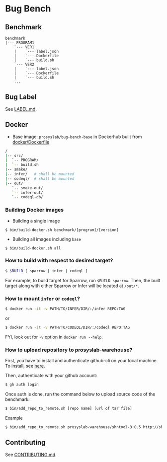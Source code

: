 # Bug Bench

## Benchmark
```
benchmark
|--- PROGRAM1
    `--- VER1
    |    `--- label.json
    |    `--- Dockerfile
    |    `--- build.sh
    `--- VER2
    |    `--- label.json
    |    `--- Dockerfile
    |    `--- build.sh
    ...
```

## Bug Label
See [LABEL.md](LABEL.md).

## Docker
- Base image: `prosyslab/bug-bench-base` in Dockerhub built from [docker/Dockerfile](docker/Dockerfile)
```sh
/
|-- src/
|  `-- PROGRAM/
|  `-- build.sh
|-- smake/
|-- infer/   # shall be mounted
|-- codeql/  # shall be mounted
|-- out/
   `-- smake-out/
   `-- infer-out/
   `-- codeql-db/
```
### Building Docker images
- Building a single image
```
$ bin/build-docker.sh benchmark/[program]/[version]
```
- Building all images including `base`
```
$ bin/build-docker.sh all
```

### How to build with respect to desired target?

```sh
$ $BUILD [ sparrow | infer | codeql ]
```

For example, to build target for Sparrow, run `$BUILD sparrow`. Then, the built target along with either Sparrow or Infer will be located at `/out/*`.

### How to mount `infer` or `codeql`?

```sh
$ docker run -it -v PATH/TO/INFER/DIR/:/infer REPO:TAG
```
or
```sh
$ docker run -it -v PATH/TO/CODEQL/DIR/:/codeql REPO:TAG
```

FYI, look out for `-v` option in `docker run --help`.

### How to upload repository to prosyslab-warehouse?

First, you have to install and authenticate github-cli on your local machine. To install, see [here](https://github.com/cli/cli#installation).

Then, authenticate with your github account:

```sh
$ gh auth login
```

Once auth is done, run the command below to upload source code of the benchmark:

```sh
$ bin/add_repo_to_remote.sh [repo name] [url of tar file]
```

Example
```sh
$ bin/add_repo_to_remote.sh prosyslab-warehouse/shntool-3.0.5 http://shnutils.freeshell.org/shntool/dist/src/shntool-3.0.5.tar.gz
```

## Contributing
See [CONTRIBUTING.md](CONTRIBUTING.md).
